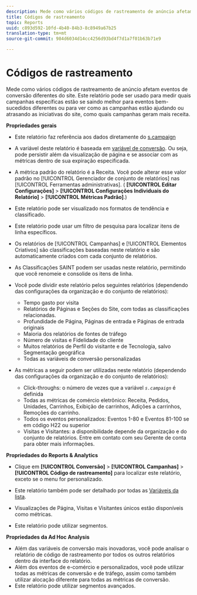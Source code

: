 ```yaml
---
description: Mede como vários códigos de rastreamento de anúncio afetam eventos de conversão diferentes do site. Este relatório pode ser usado para medir quais campanhas específicas estão se saindo melhor para eventos bem-sucedidos diferentes ou para ver como as campanhas estão ajudando ou atrasando as iniciativas do site, como quais campanhas geram mais receita.
title: Códigos de rastreamento
topic: Reports
uuid: c893d592-10fd-4b40-84b3-8c8949a67b25
translation-type: tm+mt
source-git-commit: 984d6034d14cc4256d93bd4f7d1a7f01b63b71e9

---
```



# Códigos de rastreamento

Mede como vários códigos de rastreamento de anúncio afetam eventos de conversão diferentes do site. Este relatório pode ser usado para medir quais campanhas específicas estão se saindo melhor para eventos bem-sucedidos diferentes ou para ver como as campanhas estão ajudando ou atrasando as iniciativas do site, como quais campanhas geram mais receita.

**Propriedades gerais**

* Este relatório faz referência aos dados diretamente do [s.campaign](/help/implement/vars/page-vars/campaign.md)
* A variável deste relatório é baseada em  [variável de conversão](/help/admin/admin/conversion-var-admin/conversion-var-admin.md). Ou seja, pode persistir além da visualização de página e se associar com as métricas dentro de sua expiração especificada.
* A métrica padrão do relatório é a Receita. Você pode alterar esse valor padrão no [!UICONTROL Gerenciador de conjunto de relatórios] nas [!UICONTROL Ferramentas administrativas]. ( **[!UICONTROL Editar Configurações]** > **[!UICONTROL Configurações Individuais do Relatório]** > **[!UICONTROL Métricas Padrão]**.)

* Este relatório pode ser visualizado nos formatos de tendência e classificado.
* Este relatório pode usar um filtro de pesquisa para localizar itens de linha específicos.
* Os relatórios de [!UICONTROL Campanhas] e [!UICONTROL Elementos Criativos] são classificações baseadas neste relatório e são automaticamente criados com cada conjunto de relatórios.

* As Classificações SAINT podem ser usadas neste relatório, permitindo que você renomeie e consolide os itens de linha.
* Você pode dividir este relatório pelos seguintes relatórios (dependendo das configurações da organização e do conjunto de relatórios):

   * Tempo gasto por visita
   * Relatórios de Páginas e Seções do Site, com todas as classificações relacionadas.
   * Profundidade de Página, Páginas de entrada e Páginas de entrada originais
   * Maioria dos relatórios de fontes de tráfego
   * Número de visitas e Fidelidade do cliente
   * Muitos relatórios de Perfil do visitante e de Tecnologia, salvo Segmentação geográfica
   * Todas as variáveis de conversão personalizadas

* As métricas a seguir podem ser utilizadas neste relatório (dependendo das configurações da organização e do conjunto de relatórios):

   * Click-throughs: o número de vezes que a variável *`s.campaign`* é definida
   * Todas as métricas de comércio eletrônico: Receita, Pedidos, Unidades, Carrinhos, Exibição de carrinhos, Adições a carrinhos, Remoções do carrinho.
   * Todos os eventos personalizados: Eventos 1-80 e Eventos 81-100 se em código H22 ou superior
   * Visitas e Visitantes: a disponibilidade depende da organização e do conjunto de relatórios. Entre em contato com seu Gerente de conta para obter mais informações.

**Propriedades do Reports &amp; Analytics**

* Clique em **[!UICONTROL Conversão]** > **[!UICONTROL Campanhas]** > **[!UICONTROL Código de rastreamento]** para localizar este relatório, exceto se o menu for personalizado.

* Este relatório também pode ser detalhado por todas as [Variáveis da lista](https://marketing.adobe.com/resources/help/en_US/sc/implement/list_var.html).
* Visualizações de Página, Visitas e Visitantes únicos estão disponíveis como métricas.
* Este relatório pode utilizar segmentos.

**Propriedades da Ad Hoc Analysis**

* Além das variáveis de conversão mais inovadoras, você pode analisar o relatório de código de rastreamento por todos os outros relatórios dentro da interface do relatório.
* Além dos eventos de e-comércio e personalizados, você pode utilizar todas as métricas de conversão e de tráfego, assim como também utilizar alocação diferente para todas as métricas de conversão.
* Este relatório pode utilizar segmentos avançados.

